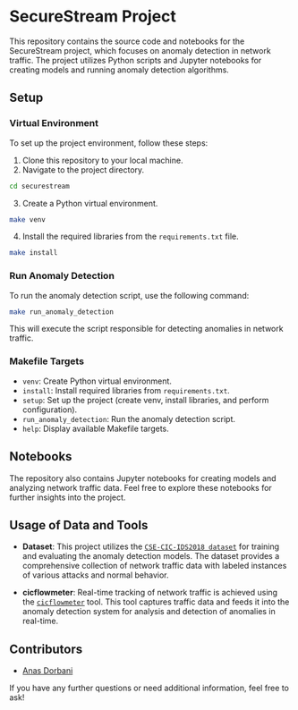 # SecureStream Project

This repository contains the source code and notebooks for the SecureStream project, which focuses on anomaly detection in network traffic. The project utilizes Python scripts and Jupyter notebooks for creating models and running anomaly detection algorithms.

## Setup

### Virtual Environment

To set up the project environment, follow these steps:

1. Clone this repository to your local machine.
2. Navigate to the project directory.

```bash
cd securestream
```

3. Create a Python virtual environment.

```bash
make venv
```

4. Install the required libraries from the `requirements.txt` file.

```bash
make install
```

### Run Anomaly Detection

To run the anomaly detection script, use the following command:

```bash
make run_anomaly_detection
```

This will execute the script responsible for detecting anomalies in network traffic.

### Makefile Targets

- `venv`: Create Python virtual environment.
- `install`: Install required libraries from `requirements.txt`.
- `setup`: Set up the project (create venv, install libraries, and perform configuration).
- `run_anomaly_detection`: Run the anomaly detection script.
- `help`: Display available Makefile targets.

## Notebooks

The repository also contains Jupyter notebooks for creating models and analyzing network traffic data. Feel free to explore these notebooks for further insights into the project.

## Usage of Data and Tools

- **Dataset**: This project utilizes the [`CSE-CIC-IDS2018 dataset`](https://www.unb.ca/cic/datasets/ids-2018.html) for training and evaluating the anomaly detection models. The dataset provides a comprehensive collection of network traffic data with labeled instances of various attacks and normal behavior.

- **cicflowmeter**: Real-time tracking of network traffic is achieved using the [`cicflowmeter`](https://pypi.org/project/cicflowmeter/) tool. This tool captures traffic data and feeds it into the anomaly detection system for analysis and detection of anomalies in real-time.

## Contributors

- [Anas Dorbani](https://github.com/dorbanianas)

If you have any further questions or need additional information, feel free to ask!